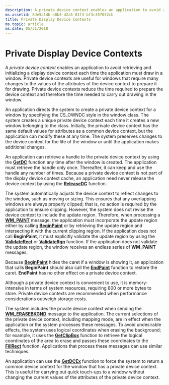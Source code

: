 ```yaml
---
description: A private device context enables an application to avoid retrieving and initializing a display device context each time the application must draw in a window.
ms.assetid: 8de5a14b-a8b3-42a5-81f3-bf3c357052cb
title: Private Display Device Contexts
ms.topic: article
ms.date: 05/31/2018
---
```


# Private Display Device Contexts

A *private device context* enables an application to avoid retrieving and initializing a display device context each time the application must draw in a window. Private device contexts are useful for windows that require many changes to the values of the attributes of the device context to prepare it for drawing. Private device contexts reduce the time required to prepare the device context and therefore the time needed to carry out drawing in the window.

An application directs the system to create a private device context for a window by specifying the CS\_OWNDC style in the window class. The system creates a unique private device context each time it creates a new window belonging to the class. Initially, the private device context has the same default values for attributes as a common device context, but the application can modify these at any time. The system preserves changes to the device context for the life of the window or until the application makes additional changes.

An application can retrieve a handle to the private device context by using the [**GetDC**](/windows/desktop/api/Winuser/nf-winuser-getdc) function any time after the window is created. The application must retrieve the handle only once. Thereafter, it can keep and use the handle any number of times. Because a private device context is not part of the display device context cache, an application need never release the device context by using the [**ReleaseDC**](/windows/desktop/api/Winuser/nf-winuser-releasedc) function.

The system automatically adjusts the device context to reflect changes to the window, such as moving or sizing. This ensures that any overlapping windows are always properly clipped; that is, no action is required by the application to ensure clipping. However, the system does not revise the device context to include the update region. Therefore, when processing a [**WM\_PAINT**](wm-paint.md) message, the application must incorporate the update region either by calling [**BeginPaint**](/windows/desktop/api/Winuser/nf-winuser-beginpaint) or by retrieving the update region and intersecting it with the current clipping region. If the application does not call **BeginPaint**, it must explicitly validate the update region by using the [**ValidateRect**](/windows/desktop/api/Winuser/nf-winuser-validaterect) or [**ValidateRgn**](/windows/desktop/api/Winuser/nf-winuser-validatergn) function. If the application does not validate the update region, the window receives an endless series of **WM\_PAINT** messages.

Because [**BeginPaint**](/windows/desktop/api/Winuser/nf-winuser-beginpaint) hides the caret if a window is showing it, an application that calls **BeginPaint** should also call the [**EndPaint**](/windows/desktop/api/Winuser/nf-winuser-endpaint) function to restore the caret. **EndPaint** has no other effect on a private device context.

Although a private device context is convenient to use, it is memory-intensive in terms of system resources, requiring 800 or more bytes to store. Private device contexts are recommended when performance considerations outweigh storage costs.

The system includes the private device context when sending the [**WM\_ERASEBKGND**](../winmsg/wm-erasebkgnd.md) message to the application. The current selections of the private device context, including mapping mode, are in effect when the application or the system processes these messages. To avoid undesirable effects, the system uses logical coordinates when erasing the background; for example, it uses the [**GetClipBox**](/windows/desktop/api/Wingdi/nf-wingdi-getclipbox) function to retrieve the logical coordinates of the area to erase and passes these coordinates to the [**FillRect**](/windows/desktop/api/Winuser/nf-winuser-fillrect) function. Applications that process these messages can use similar techniques.

An application can use the [**GetDCEx**](/windows/desktop/api/Winuser/nf-winuser-getdcex) function to force the system to return a common device context for the window that has a private device context. This is useful for carrying out quick touch-ups to a window without changing the current values of the attributes of the private device context.

 

 
